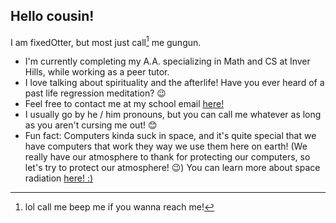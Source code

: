 ## Hello cousin!

I am fixedOtter, but most just call[^1] me gungun. 

- I'm currently completing my A.A. specializing in Math and CS at Inver Hills, while working as a peer tutor.
- I love talking about spirituality and the afterlife! Have you ever heard of a past life regression meditation? 😉
- Feel free to contact me at my school email [here!](mailto:fo1152rc@gominnstate.edu)
- I usually go by he / him pronouns, but you can call me whatever as long as you aren't cursing me out! 😊
- Fun fact: Computers kinda suck in space, and it's quite special that we have computers that work they way we use them here on earth! (We really have our atmosphere to thank for protecting our computers, so let's try to protect our atmosphere! 😉) You can learn more about space radiation [here! :)](https://www.nasa.gov/audience/foreducators/postsecondary/features/F_Understanding_Space_Radiation.html)

[^1]: lol call me beep me if you wanna reach me!
